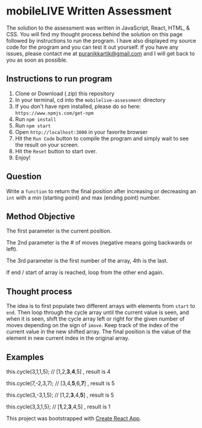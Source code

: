 # mobileLIVE Written Assessment

The solution to the assessment was written in JavaScript, React, HTML, & CSS. You will find my thought process behind the solution on this page followed by instructions to run the program. I have also displayed my source code for the program and you can test it out yourself. If you have any issues, please contact me at puranikkartik@gmail.com and I will get back to you as soon as possible.

## Instructions to run program

1. Clone or Download (.zip) this repository
2. In your terminal, cd into the `mobilelive-assessment` directory
3. If you don't have npm installed, please do so here: `https://www.npmjs.com/get-npm`
4. Run `npm install`
5. Run `npm start`
6. Open `http://localhost:3000` in your favorite browser
7. Hit the `Run Code` button to compile the program and simply wait to see the result on your screen.
8. Hit the `Reset` button to start over.
9. Enjoy!

## Question

Write a `function` to return the final position after increasing or decreasing an `int` with a min (starting point) and max (ending point) number.

## Method Objective

The first parameter is the current position.

The 2nd parameter is the # of moves (negative means going backwards or left).

The 3rd parameter is the first number of the array, 4th is the last.

If end / start of array is reached, loop from the other end again.

## Thought process

The idea is to first populate two different arrays with elements from `start` to `end`. Then loop through the cycle array until the current value is seen, and when it is seen, shift the cycle array left or right for the given number of moves depending on the sign of `imove`. Keep track of the index of the current value in the new shifted array. The final position is the value of the element in new current index in the original array.

## Examples

this.cycle(3,1,1,5); // [1,2,**3**,**4**,5] , result is 4

this.cycle(7,-2,3,7); // [3,4,**5**,6,**7**] , result is 5

this.cycle(3,-3,1,5); // [1,2,**3**,4,**5**] , result is 5

this.cycle(3,3,1,5); // [**1**,2,**3**,4,5] , result is 1

This project was bootstrapped with [Create React App](https://github.com/facebook/create-react-app).
